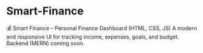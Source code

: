 # Smart-Finance
💰 Smart Finance – Personal Finance Dashboard (HTML, CSS, JS) A modern and responsive UI for tracking income, expenses, goals, and budget. Backend (MERN) coming soon.
